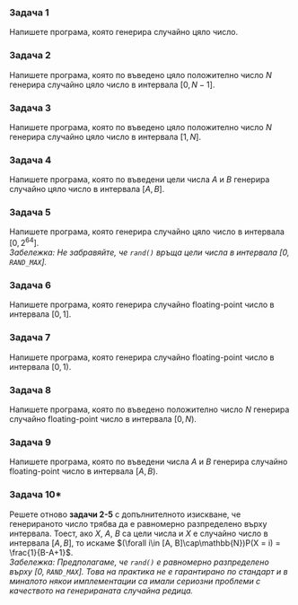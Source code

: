### Задача 1
Напишете програма, която генерира случайно цяло число.

### Задача 2
Напишете програма, която по въведено цяло положително число $N$ генерира случайно цяло число в интервала $[0, N-1]$.

### Задача 3
Напишете програма, която по въведено цяло положително число $N$ генерира случайно цяло число в интервала $[1, N]$.

### Задача 4
Напишете програма, която по въведени цели числа $A$ и $B$ генерира случайно цяло число в интервала $[A, B]$.

### Задача 5
Напишете програма, която генерира случайно цяло число в интервала  $[0, 2^{64}]$.  
*Забележка: Не забравяйте, че `rand()` връща цели числа в интервала [0, `RAND_MAX`].*

### Задача 6
Напишете програма, която генерира случайно floating-point число в интервала $[0, 1]$.

### Задача 7
Напишете програма, която генерира случайно floating-point число в интервала $[0, 1)$.

### Задача 8
Напишете програма, която по въведено положително число $N$ генерира случайно floating-point число в интервала $[0, N)$.

### Задача 9
Напишете програма, която по въведени числа $A$ и $B$ генерира случайно floating-point число в интервала $[A, B)$.

### Задача 10\*
Решете отново **задачи 2-5** с допълнителното изискване, че генерираното число трябва да е равномерно разпределено върху интервала. Тоест, ако $X$, $A$, $B$ са цели числа и $X$ е случайно число в интервала $[A, B]$, то искаме $(\forall i\in [A, B]\cap\mathbb{N})P(X = i) = \frac{1}{B-A+1}$.  
*Забележка: Предполагаме, че `rand()` е равномерно разпределено върху [0, `RAND_MAX`]. Това на практика не е гарантирано по стандарт и в миналото някои имплементации са имали сериозни проблеми с качеството на генерираната случайна редица.*

